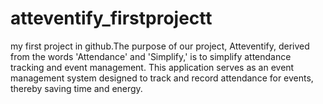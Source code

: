 # atteventify_firstprojectt
my first project in github.The purpose of our project, Atteventify, derived from the words 'Attendance' and 'Simplify,' is to simplify attendance tracking and event management. This application serves as an event management system designed to track and record attendance for events, thereby saving time and energy. 
